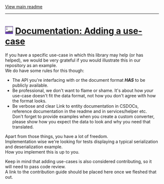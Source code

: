 [//]: # (Header)

<a href="https://github.com/Marvin-Brouwer/FluentSerializer#readme">
	View main readme
</a><hr/>
<h1>
	<img alt="icon" width="26" height="26"
		src="/docs/logo/Logo.default.optimized.svg" />
	<a href="/docs/help/advanced-concepts/Adding-a-use-case.md#readme">
		Documentation: Adding a use-case
	</a>
</h1>

[//]: # (Body)

If you have a specific use-case in which this library may help (or has helped), we would be very grateful if you would illustrate this in our repository as an example.  
We do have some rules for this though:

- The API you're interfacing with or the document format _**HAS**_ to be publicly available.
- Be professional, we don't want to flame or shame.
  It's about how _your_ use-case doesn't fit the data format, not how you don't agree with how the format looks.
- Be verbose and clear
  Link to entity documentation in CSDOCs, reference documentation in the readme and in services/helper etc.  
  Don't forget to provide examples when you create a custom converter, please show how you expect the data to look and why you need that translated.

Apart from those things, you have a lot of freedom.  
Implementation wise we're looking for tests displaying a typical serialization and deserialization example.  
How you implement this is up to you.  

Keep in mind that adding use-cases is also considered contributing, so it will need to pass code review.  
A link to the contribution guide should be placed here once we fleshed that out.
